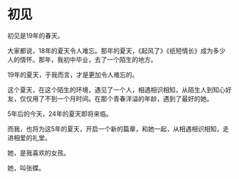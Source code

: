 # 初见

初见是19年的春天。

大家都说，18年的夏天令人难忘。那年的夏天，《起风了》《纸短情长》成为多少人的情怀。那年，我初中毕业，去了一个陌生的地方。

19年的夏天，于我而言，才是更加令人难忘的。

这个夏天，在这个陌生的环境，遇见了一个人，相遇相识相知，从陌生人到知心好友，仅仅用了不到一个月时间。在那个青春洋溢的年龄，遇到了最好的她。

5年后的今天，24年的夏天即将来临。

而我，也将为这5年的夏天，开启一个新的篇章，和她一起，从相遇相识相知，走进相爱的礼堂。

她，是我喜欢的女孩。

她，叫张蝶。
